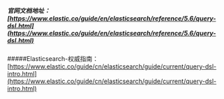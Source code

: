 ##### 官网文档地址：[https://www.elastic.co/guide/en/elasticsearch/reference/5.6/query-dsl.html](https://www.elastic.co/guide/en/elasticsearch/reference/5.6/query-dsl.html)

#####Elasticsearch-权威指南：[https://www.elastic.co/guide/cn/elasticsearch/guide/current/query-dsl-intro.html](https://www.elastic.co/guide/cn/elasticsearch/guide/current/query-dsl-intro.html)